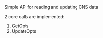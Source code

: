 Simple API for reading and updating CNS data

2 core calls are implemented:
1) GetOpts
2) UpdateOpts

